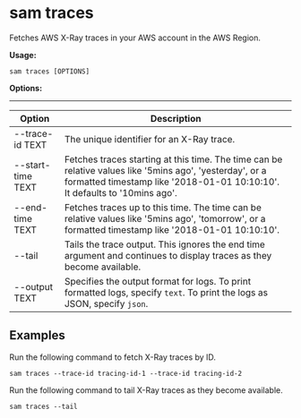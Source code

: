 # sam traces<a name="sam-cli-command-reference-sam-traces"></a>

Fetches AWS X\-Ray traces in your AWS account in the AWS Region\.

**Usage:**

```
sam traces [OPTIONS]
```

**Options:**


****  

| Option | Description | 
| --- | --- | 
| \-\-trace\-id TEXT | The unique identifier for an X\-Ray trace\. | 
| \-\-start\-time TEXT |  Fetches traces starting at this time\. The time can be relative values like '5mins ago', 'yesterday', or a formatted timestamp like '2018\-01\-01 10:10:10'\. It defaults to '10mins ago'\.  | 
| \-\-end\-time TEXT |  Fetches traces up to this time\. The time can be relative values like '5mins ago', 'tomorrow', or a formatted timestamp like '2018\-01\-01 10:10:10'\.  | 
| \-\-tail | Tails the trace output\. This ignores the end time argument and continues to display traces as they become available\. | 
| \-\-output TEXT | Specifies the output format for logs\. To print formatted logs, specify `text`\. To print the logs as JSON, specify `json`\. | 

## Examples<a name="accelerate-traces-examples"></a>

Run the following command to fetch X\-Ray traces by ID\.

```
sam traces --trace-id tracing-id-1 --trace-id tracing-id-2
```

Run the following command to tail X\-Ray traces as they become available\.

```
sam traces --tail
```